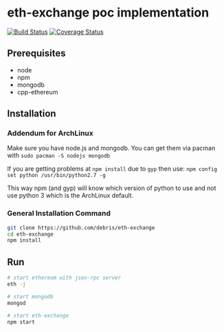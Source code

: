 # eth-exchange poc implementation

[![Build Status][travis-image]][travis-url] [![Coverage Status][coveralls-image]][coveralls-url]

[travis-image]: https://travis-ci.org/debris/eth-exchange.svg
[travis-url]: https://travis-ci.org/debris/eth-exchange
[coveralls-image]: https://coveralls.io/repos/debris/eth-exchange/badge.svg?branch=master
[coveralls-url]: https://coveralls.io/r/debris/eth-exchange?branch=master

## Prerequisites

* node
* npm
* mongodb
* cpp-ethereum

## Installation


### Addendum for ArchLinux
Make sure you have node.js and mongodb. You can get them via pacman with
```sudo pacman -S nodejs mongodb```

If you are getting problems at `npm install` due to `gyp` then use:
```npm config set python /usr/bin/python2.7 -g```

This way npm (and gyp) will know which version of python to use and not use python 3
which is the ArchLinux default.

### General Installation Command

```bash
git clone https://github.com/debris/eth-exchange
cd eth-exchange
npm install
```

## Run

```bash
# start ethereum with json-rpc server
eth -j

# start mongodb
mongod

# start eth-exchange
npm start
```

